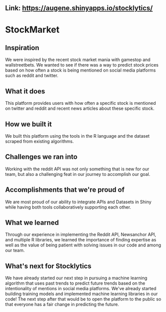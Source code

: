 ## Link: https://augene.shinyapps.io/stocklytics/
# StockMarket
## Inspiration
We were inspired by the recent stock market mania with gamestop and wallstreetbets. We wanted to see if there was a way to predict stock prices based on how often a stock is being mentioned on social media platforms such as reddit and twitter. 

## What it does
This platform provides users with how often a specific stock is mentioned on twitter and reddit and recent news articles about these specific stock. 

## How we built it
We built this platform using the tools in the R language and the dataset scraped from existing algorithms.  

## Challenges we ran into
Working with the reddit API was not only something that is new for our team, but also a challenging feat in our journey to accomplish our goal.

## Accomplishments that we're proud of
We are most proud of our ability to integrate APIs and Datasets in Shiny while having both tools collaboratively supporting each other.

## What we learned
Through our experience in implementing the Reddit API, Newsanchor API, and multiple R libraries, we learned the importance of finding expertise as well as the value of being patient with solving issues in our code and among our team.

## What's next for Stocklytics
We have already started our next step in pursuing a machine learning algorithm that uses past trends to predict future trends based on the intentionality of mentions in social media platforms. We've already started building training models and implemented machine learning libraries in our code! The next step after that would be to open the platform to the public so that everyone has a fair change in predicting the future. 
